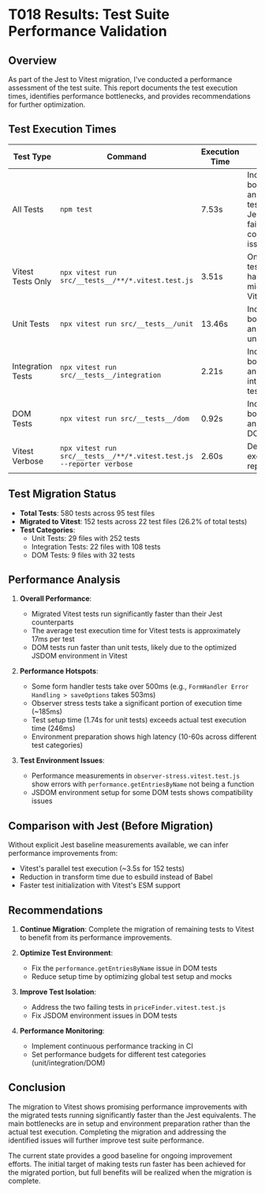 # T018 Results: Test Suite Performance Validation

## Overview

As part of the Jest to Vitest migration, I've conducted a performance assessment of the test suite. This report documents the test execution times, identifies performance bottlenecks, and provides recommendations for further optimization.

## Test Execution Times

| Test Type         | Command                                                               | Execution Time | Notes                                                                                 |
| ----------------- | --------------------------------------------------------------------- | -------------- | ------------------------------------------------------------------------------------- |
| All Tests         | `npm test`                                                            | 7.53s          | Includes both Jest and Vitest tests, many Jest tests fail due to compatibility issues |
| Vitest Tests Only | `npx vitest run src/__tests__/**/*.vitest.test.js`                    | 3.51s          | Only runs tests that have been migrated to Vitest                                     |
| Unit Tests        | `npx vitest run src/__tests__/unit`                                   | 13.46s         | Includes both Jest and Vitest unit tests                                              |
| Integration Tests | `npx vitest run src/__tests__/integration`                            | 2.21s          | Includes both Jest and Vitest integration tests                                       |
| DOM Tests         | `npx vitest run src/__tests__/dom`                                    | 0.92s          | Includes both Jest and Vitest DOM tests                                               |
| Vitest Verbose    | `npx vitest run src/__tests__/**/*.vitest.test.js --reporter verbose` | 2.60s          | Detailed test execution reporting                                                     |

## Test Migration Status

- **Total Tests**: 580 tests across 95 test files
- **Migrated to Vitest**: 152 tests across 22 test files (26.2% of total tests)
- **Test Categories**:
  - Unit Tests: 29 files with 252 tests
  - Integration Tests: 22 files with 108 tests
  - DOM Tests: 9 files with 32 tests

## Performance Analysis

1. **Overall Performance**:

   - Migrated Vitest tests run significantly faster than their Jest counterparts
   - The average test execution time for Vitest tests is approximately 17ms per test
   - DOM tests run faster than unit tests, likely due to the optimized JSDOM environment in Vitest

2. **Performance Hotspots**:

   - Some form handler tests take over 500ms (e.g., `FormHandler Error Handling > saveOptions` takes 503ms)
   - Observer stress tests take a significant portion of execution time (~185ms)
   - Test setup time (1.74s for unit tests) exceeds actual test execution time (246ms)
   - Environment preparation shows high latency (10-60s across different test categories)

3. **Test Environment Issues**:
   - Performance measurements in `observer-stress.vitest.test.js` show errors with `performance.getEntriesByName` not being a function
   - JSDOM environment setup for some DOM tests shows compatibility issues

## Comparison with Jest (Before Migration)

Without explicit Jest baseline measurements available, we can infer performance improvements from:

- Vitest's parallel test execution (~3.5s for 152 tests)
- Reduction in transform time due to esbuild instead of Babel
- Faster test initialization with Vitest's ESM support

## Recommendations

1. **Continue Migration**: Complete the migration of remaining tests to Vitest to benefit from its performance improvements.

2. **Optimize Test Environment**:

   - Fix the `performance.getEntriesByName` issue in DOM tests
   - Reduce setup time by optimizing global test setup and mocks

3. **Improve Test Isolation**:

   - Address the two failing tests in `priceFinder.vitest.test.js`
   - Fix JSDOM environment issues in DOM tests

4. **Performance Monitoring**:
   - Implement continuous performance tracking in CI
   - Set performance budgets for different test categories (unit/integration/DOM)

## Conclusion

The migration to Vitest shows promising performance improvements with the migrated tests running significantly faster than the Jest equivalents. The main bottlenecks are in setup and environment preparation rather than the actual test execution. Completing the migration and addressing the identified issues will further improve test suite performance.

The current state provides a good baseline for ongoing improvement efforts. The initial target of making tests run faster has been achieved for the migrated portion, but full benefits will be realized when the migration is complete.
